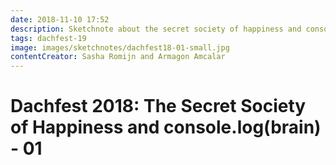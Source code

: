 ```yaml
---
date: 2018-11-10 17:52
description: Sketchnote about the secret society of happiness and console.log(brain), part 1
tags: dachfest-19
image: images/sketchnotes/dachfest18-01-small.jpg
contentCreator: Sasha Romijn and Armagon Amcalar
---
```


# Dachfest 2018: The Secret Society of Happiness and console.log(brain) - 01
